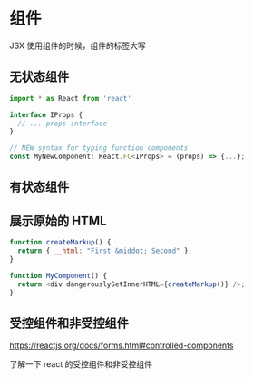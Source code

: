 # 组件

JSX 使用组件的时候，组件的标签大写

## 无状态组件

```js
import * as React from 'react'

interface IProps {
  // ... props interface
}

// NEW syntax for typing function components
const MyNewComponent: React.FC<IProps> = (props) => {...};
```

## 有状态组件

## 展示原始的 HTML

```js
function createMarkup() {
  return { __html: "First &middot; Second" };
}

function MyComponent() {
  return <div dangerouslySetInnerHTML={createMarkup()} />;
}
```

## 受控组件和非受控组件

https://reactjs.org/docs/forms.html#controlled-components

了解一下 react 的受控组件和非受控组件
